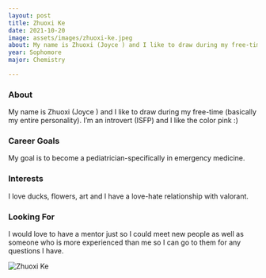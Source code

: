 ```yaml
---
layout: post
title: Zhuoxi Ke 
date: 2021-10-20
image: assets/images/zhuoxi-ke.jpeg
about: My name is Zhuoxi (Joyce ) and I like to draw during my free-time (basically my entire personality). I’m an introvert (ISFP) and I like the color pink :)
year: Sophomore
major: Chemistry

---
```


### About

My name is Zhuoxi (Joyce ) and I like to draw during my free-time (basically my entire personality). I’m an introvert (ISFP) and I like the color pink :)

### Career Goals

My goal is to become a pediatrician-specifically in emergency medicine.

### Interests

I love ducks, flowers, art and I have a love-hate relationship with valorant.

### Looking For

I would love to have a mentor just so I could meet new people as well as someone who is more experienced than me so I can go to them for any questions I have.

<div class="text-center my-5">
    <img src=""assets/images/zhuoxi-ke.jpeg" alt="Zhuoxi Ke" class="rounded post-img" />
</div>
